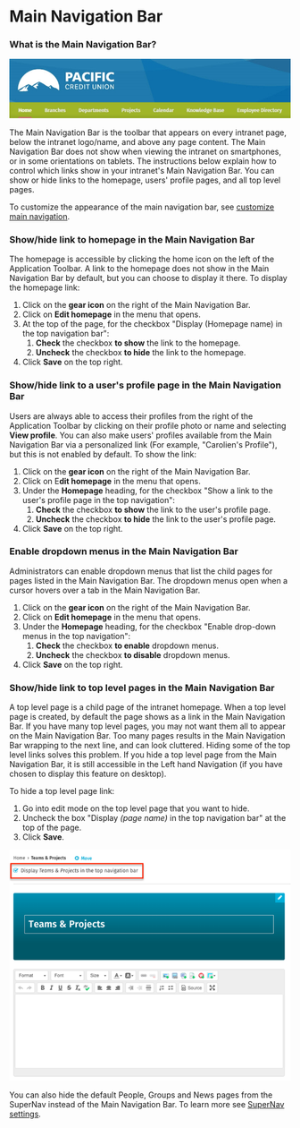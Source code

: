 # Main Navigation Bar

### What is the Main Navigation Bar?

![](../../../.gitbook/assets/1%20%28127%29.jpg)



The Main Navigation Bar is the toolbar that appears on every intranet page, below the intranet logo/name, and above any page content. The Main Navigation Bar does not show when viewing the intranet on smartphones, or in some orientations on tablets. The instructions below explain how to control which links show in your intranet's Main Navigation Bar. You can show or hide links to the homepage, users' profile pages, and all top level pages.  
  
To customize the appearance of the main navigation bar, see [customize main navigation](https://community.thoughtfarmer.com/content/105927).

### Show/hide link to homepage in the Main Navigation Bar <a id="section2"></a>

The homepage is accessible by clicking the home icon on the left of the Application Toolbar. A link to the homepage does not show in the Main Navigation Bar by default, but you can choose to display it there. To display the homepage link:

1. Click on the **gear icon** on the right of the Main Navigation Bar.
2. Click on **Edit homepage** in the menu that opens.
3. At the top of the page, for the checkbox "Display \(Homepage name\) in the top navigation bar":
   1. **Check** the checkbox **to show** the link to the homepage.​
   2. **Uncheck** the checkbox **to hide** the link to the homepage.
4. Click **Save** on the top right.

### Show/hide link to a user's profile page in the Main Navigation Bar <a id="section2"></a>

Users are always able to access their profiles from the right of the Application Toolbar by clicking on their profile photo or name and selecting **View profile**. You can also make users' profiles available from the Main Navigation Bar via a personalized link \(For example, "Carolien's Profile"\), but this is not enabled by default. To show the link:

1. Click on the **gear icon** on the right of the Main Navigation Bar.
2. Click on E**dit homepage** in the menu that opens.
3. Under the **Homepage** heading, for the checkbox "Show a link to the user's profile page in the top navigation":
   1. **Check** the checkbox **to show** the link to the user's profile page.
   2. **Uncheck** the checkbox **to hide** the link to the user's profile page.
4. Click **Save** on the top right.

### Enable dropdown menus in the Main Navigation Bar

Administrators can enable dropdown menus that list the child pages for pages listed in the Main Navigation Bar. The dropdown menus open when a cursor hovers over a tab in the Main Navigation Bar.

1. Click on the **gear icon** on the right of the Main Navigation Bar.
2. Click on **Edit homepage** in the menu that opens.
3. Under the **Homepage** heading, for the checkbox "Enable drop-down menus in the top navigation":
   1. **Check** the checkbox **to enable** dropdown menus.
   2. **Uncheck** the checkbox **to disable** dropdown menus.
4. Click **Save** on the top right.

### Show/hide link to top level pages in the Main Navigation Bar

A top level page is a child page of the intranet homepage. When a top level page is created, by default the page shows as a link in the Main Navigation Bar. If you have many top level pages, you may not want them all to appear on the Main Navigation Bar. Too many pages results in the Main Navigation Bar wrapping to the next line, and can look cluttered. Hiding some of the top level links solves this problem. If you hide a top level page from the Main Navigation Bar, it is still accessible in the Left hand Navigation \(if you have chosen to display this feature on desktop\).  
  
To hide a top level page link:

1. Go into edit mode on the top level page that you want to hide.
2. Uncheck the box "Display _\(page name\)_ in the top navigation bar" at the top of the page.
3. Click **Save**.

![](../../../.gitbook/assets/aaa%20%281%29.png)

You can also hide the default People, Groups and News pages from the SuperNav instead of the Main Navigation Bar. To learn more see [SuperNav settings](supernav-setting.md).  


